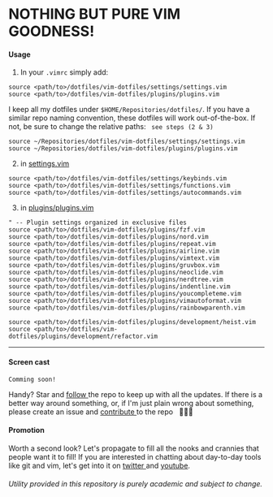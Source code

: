 # NOTHING BUT PURE VIM GOODNESS! 

#### Usage

1. In your `.vimrc` simply add:
```
source <path/to>/dotfiles/vim-dotfiles/settings/settings.vim
source <path/to>/dotfiles/vim-dotfiles/plugins/plugins.vim
```

I keep all my dotfiles under `$HOME/Repositories/dotfiles/`.
If you have a similar repo naming convention, these dotfiles will work out-of-the-box.
If not, be sure to change the relative paths: ` see steps (2 & 3)`

```
source ~/Repositories/dotfiles/vim-dotfiles/settings/settings.vim
source ~/Repositories/dotfiles/vim-dotfiles/plugins/plugins.vim
```


2. in [ settings.vim ](https://github.com/edisonslightbulbs/vim-dotfiles/blob/master/settings/settings.vim)
```
source <path/to>/dotfiles/vim-dotfiles/settings/keybinds.vim
source <path/to>/dotfiles/vim-dotfiles/settings/functions.vim
source <path/to>/dotfiles/vim-dotfiles/settings/autocommands.vim
```

3. in [ plugins/plugins.vim ](https://github.com/edisonslightbulbs/vim-dotfiles/blob/master/plugins/plugins.vim)
```
" -- Plugin settings organized in exclusive files
source <path/to>/dotfiles/vim-dotfiles/plugins/fzf.vim
source <path/to>/dotfiles/vim-dotfiles/plugins/nord.vim
source <path/to>/dotfiles/vim-dotfiles/plugins/repeat.vim
source <path/to>/dotfiles/vim-dotfiles/plugins/airline.vim
source <path/to>/dotfiles/vim-dotfiles/plugins/vimtext.vim
source <path/to>/dotfiles/vim-dotfiles/plugins/gruvbox.vim
source <path/to>/dotfiles/vim-dotfiles/plugins/neoclide.vim
source <path/to>/dotfiles/vim-dotfiles/plugins/nerdtree.vim
source <path/to>/dotfiles/vim-dotfiles/plugins/indentline.vim
source <path/to>/dotfiles/vim-dotfiles/plugins/youcompleteme.vim
source <path/to>/dotfiles/vim-dotfiles/plugins/vimautoformat.vim
source <path/to>/dotfiles/vim-dotfiles/plugins/rainbowparenth.vim

source <path/to>/dotfiles/vim-dotfiles/plugins/development/heist.vim
source <path/to>/dotfiles/vim-dotfiles/plugins/development/refactor.vim
```

* * *

#### Screen cast

`Comming soon!`


Handy? Star and [ follow ](https://github.com/edisonslightbulbs/vim-dotfiles/subscription)  the repo to keep up with all the updates.
If there is a better way around something, or, if I'm just plain wrong about something, please create an issue and [ contribute ](https://github.com/edisonslightbulbs/vim-dotfiles/fork) to the repo
   👏🍻🍻

#### Promotion

Worth a second look? Let's propagate to fill all the nooks and crannies that people want it to fill!
If you are interested in chatting about day-to-day tools like git and vim,
let's get into it on [ twitter ](https://twitter.com/antiqueeverett) and [ youtube](https://www.youtube.com/channel/UCKkeK-xQiIWc3jzBbUel9ww?view_as=subscriber).

###### Utility provided in this repository is purely academic and subject to change.

